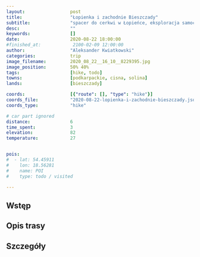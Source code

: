```yaml
---
layout:                 post
title:                  "Łopienka i zachodnie Bieszczady"
subtitle:               "spacer do cerkwi w Łopieńce, eksploracja samochodem, dużo ludzi"
desc:                   ""
keywords:               []
date:                   2020-08-22 18:00:00
#finished_at:            2100-02-09 12:00:00
author:                 "Aleksander Kwiatkowski"
categories:             trip
image_filename:         2020_08_22__16_10__8229395.jpg
image_position:         50% 40%
tags:                   [hike, todo]
towns:                  [podkarpackie, cisna, solina]
lands:                  [bieszczady]

coords:                 [{"route": [], "type": "hike"}]
coords_file:            "2020-08-22-lopienka-i-zachodnie-bieszczady.json"
coords_type:            "hike"

# car part ignored
distance:               6
time_spent:             3
elevation:              82
temperature:            27


pois:
#  - lat: 54.45911
#    lon: 18.56281
#    name: POI
#    type: todo / visited

---
```



## Wstęp

## Opis trasy

## Szczegóły
